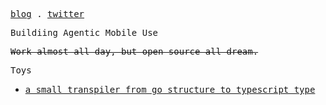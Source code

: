 <p>
  <samp>
    <a href="https://oanakiaja.tech/" target="_blank">blog</a> .
    <a href="https://twitter.com/oanakiaja" target="_blank">twitter</a>
  </samp>
</p>

<p>
  <samp>
    Buildiing Agentic Mobile Use
  </samp>
</p>

<p>
  <s>
    <samp>
      Work almost all day, but open source all dream. 
    </samp>
  </s>
</p>

<samp>
  Toys
</samp>
<ul>
  <li>
    <samp> 
        <a href="https://go2type.vercel.app" target="_blank">
          a small transpiler from go structure to typescript type 
        </a>
    </samp>
  </li>
</ul>


